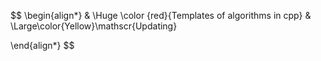 $$
\begin{align*}
& \Huge \color {red}{Templates of algorithms in cpp}
& \Large\color{Yellow}\mathscr{Updating}

\end{align*}
$$
